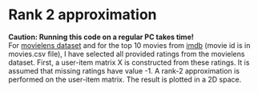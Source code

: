 # Rank 2 approximation
**Caution: Running this code on a regular PC takes time!** </br>
For [movielens dataset](http://grouplens.org/datasets/movielens/) and for the top 10 movies from [imdb](http://www.imdb.com/chart/top) (movie id is in movies.csv file), I have selected all provided ratings from the movielens dataset.
First, a user-item matrix X is constructed from these ratings. It is assumed that missing ratings have value -1. A rank-2 approximation is performed on the user-item matrix. The result is plotted in a 2D space.

